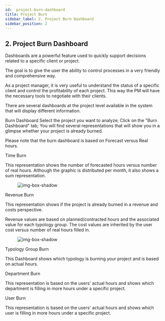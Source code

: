 ```yaml
---
id:  project-burn-dashboard
title: Project Burn
sidebar_label: 2. Project Burn Dashboard
sidebar_position: 2
---
```


## 2. Project Burn Dashboard


Dashboards are a powerful feature used to quickly support decisions related to a specific client or project.

The goal is to give the user the ability to control processes in a very friendly and comprehensive way.

As a project manager, it is very useful to understand the status of a specific client and control the profitability of each project. This way the PM will have the necessary tools to negotiate with their clients.

There are several dashboards at the project level available in the system that will display different information.

Burn Dashboard
Select the project you want to analyze;
Click on the "Burn Dashboard" tab;
You will find several representations that will show you in a glimpse whether your project is already burned.

Please note that the burn dashboard is based on Forecast versus Real hours.

Time Burn

This representation shows the number of forecasted hours versus number of real hours. Although the graphic is distributed per month, it also shows a sum representation.

<figure>

![img-box-shadow](/img/university/dashboards/project-burn-dashboard/university-project-burn-dashboard-1.png)
<figcaption></figcaption>
</figure>

Revenue Burn

This representation shows if the project is already burned in a revenue and costs perspective.

Revenue values are based on planned/contracted hours and the associated value for each typology group. The cost values are inherited by the user cost versus number of real hours filled in. 

 

 

<figure>

![img-box-shadow](/img/university/dashboards/project-burn-dashboard/university-project-burn-dashboard-2.png)
<figcaption></figcaption>
</figure>

 

Typology Group Burn

This Dashboard shows which typology is burning your project and is based on actual hours.

 

Department Burn

This representation is based on the users' actual hours and shows which department is filling in more hours under a specific project.

 

User Burn

This representation is based on the users' actual hours and shows which user is filling in more hours under a specific project.